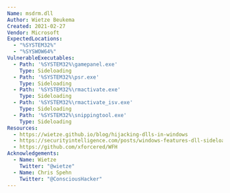 ```yaml
---
Name: msdrm.dll
Author: Wietze Beukema
Created: 2021-02-27
Vendor: Microsoft
ExpectedLocations:
  - "%SYSTEM32%"
  - "%SYSWOW64%"
VulnerableExecutables:
  - Path: '%SYSTEM32%\gamepanel.exe'
    Type: Sideloading
  - Path: '%SYSTEM32%\psr.exe'
    Type: Sideloading
  - Path: '%SYSTEM32%\rmactivate.exe'
    Type: Sideloading
  - Path: '%SYSTEM32%\rmactivate_isv.exe'
    Type: Sideloading
  - Path: '%SYSTEM32%\snippingtool.exe'
    Type: Sideloading
Resources:
  - https://wietze.github.io/blog/hijacking-dlls-in-windows
  - https://securityintelligence.com/posts/windows-features-dll-sideloading/
  - https://github.com/xforcered/WFH
Acknowledgements:
  - Name: Wietze
    Twitter: "@wietze"
  - Name: Chris Spehn
    Twitter: "@ConsciousHacker"
---
```


